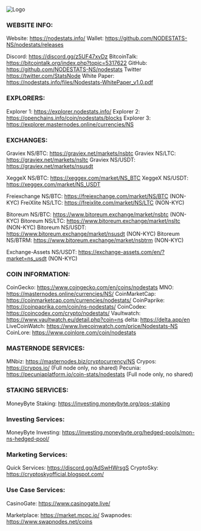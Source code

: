 ![Logo](https://nodestats.info/pics/logos/Rect-Black.png)

### WEBSITE INFO:

Website: https://nodestats.info/
Wallet: https://github.com/NODESTATS-NS/nodestats/releases

Discord: https://discord.gg/z5UF47xvDz
BitcoinTalk: https://bitcointalk.org/index.php?topic=5317622
GitHub: https://github.com/NODESTATS-NS/nodestats
Twitter https://twitter.com/StatsNode
White Paper: https://nodestats.info/files/Nodestats-WhitePaper_v1.0.pdf 

### EXPLORERS:

Explorer 1: https://explorer.nodestats.info/
Explorer 2: https://openchains.info/coin/nodestats/blocks
Explorer 3: https://explorer.masternodes.online/currencies/NS 

### EXCHANGES:

Graviex NS/BTC:  https://graviex.net/markets/nsbtc
Graviex NS/LTC:  https://graviex.net/markets/nsltc
Graviex NS/USDT:  https://graviex.net/markets/nsusdt

XeggeX NS/BTC: https://xeggex.com/market/NS_BTC
XeggeX NS/USDT: https://xeggex.com/market/NS_USDT

Freiexchange NS/BTC: https://freiexchange.com/market/NS/BTC (NON-KYC)
FreiXlite NS/LTC: https://freixlite.com/market/NS/LTC (NON-KYC)

Bitoreum NS/BTC: https://www.bitoreum.exchange/market/nsbtc (NON-KYC)
Bitoreum NS/LTC: https://www.bitoreum.exchange/market/nsltc (NON-KYC)
Bitoreum NS/USDT: https://www.bitoreum.exchange/market/nsusdt (NON-KYC)
Bitoreum NS/BTRM: https://www.bitoreum.exchange/market/nsbtrm (NON-KYC)

Exchange-Assets NS/USDT: https://exchange-assets.com/en/?market=ns_usdt (NON-KYC) 

### COIN INFORMATION:

CoinGecko: https://www.coingecko.com/en/coins/nodestats
MNO: https://masternodes.online/currencies/NS/
CoinMarketCap: https://coinmarketcap.com/currencies/nodestats/
CoinPaprike: https://coinpaprika.com/coin/ns-nodestats/
CoinCodex: https://coincodex.com/crypto/nodestats/
Vaultwatch: https://www.vaultwatch.eu/detail.php?coin=ns
delta: https://delta.app/en
LiveCoinWatch: https://www.livecoinwatch.com/price/Nodestats-NS
CoinLore: https://www.coinlore.com/coin/nodestats

### MASTERNODE SERVICES:

MNbiz: https://masternodes.biz/cryptocurrency/NS
Crypos: https://crypos.io/ (Full node only, no shared)
Pecunia: https://pecuniaplatform.io/coin-stats/nodestats (Full node only, no shared)

### STAKING SERVICES:

MoneyByte Staking: https://investing.moneybyte.org/pos-staking 

### Investing Services:

MoneyByte Investing: https://investing.moneybyte.org/hedged-pools/mon-ns-hedged-pool/

### Marketing Services:

Quick Services: https://discord.gg/AdSwHWrsgS
CryptoSky: https://cryptoskyofficial.blogspot.com/

### Use Case Services:

CasinoGate: https://www.casinogate.live/

Marketplace: https://market.mcpc.io/
Swapnodes: https://www.swapnodes.net/coins